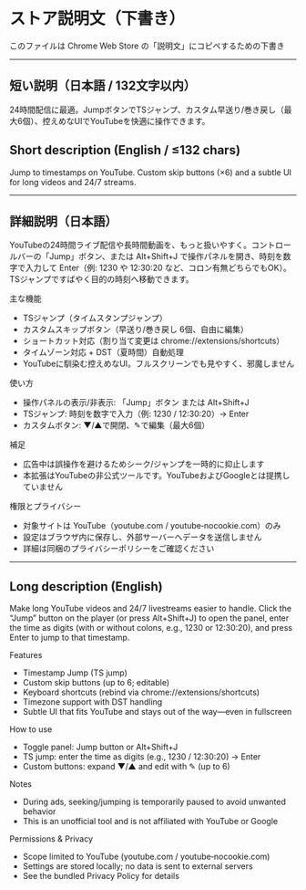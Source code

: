 # ストア説明文（下書き）

このファイルは Chrome Web Store の「説明文」にコピペするための下書き

---

## 短い説明（日本語 / 132文字以内）
24時間配信に最適。JumpボタンでTSジャンプ、カスタム早送り/巻き戻し（最大6個）、控えめなUIでYouTubeを快適に操作できます。

## Short description (English / ≤132 chars)
Jump to timestamps on YouTube. Custom skip buttons (×6) and a subtle UI for long videos and 24/7 streams.

---

## 詳細説明（日本語）
YouTubeの24時間ライブ配信や長時間動画を、もっと扱いやすく。コントロールバーの「Jump」ボタン、または Alt+Shift+J で操作パネルを開き、時刻を数字で入力して Enter（例: 1230 や 12:30:20 など、コロン有無どちらでもOK）。TSジャンプですばやく目的の時刻へ移動できます。

主な機能
- TSジャンプ（タイムスタンプジャンプ）
- カスタムスキップボタン（早送り/巻き戻し 6個、自由に編集）
- ショートカット対応（割り当て変更は chrome://extensions/shortcuts）
- タイムゾーン対応 + DST（夏時間）自動処理
- YouTubeに馴染む控えめなUI。フルスクリーンでも見やすく、邪魔しません

使い方
- 操作パネルの表示/非表示: 「Jump」ボタン または Alt+Shift+J
- TSジャンプ: 時刻を数字で入力（例: 1230 / 12:30:20）→ Enter
- カスタムボタン: ▼/▲で開閉、✎で編集（最大6個）

補足
- 広告中は誤操作を避けるためシーク/ジャンプを一時的に抑止します
- 本拡張はYouTubeの非公式ツールです。YouTubeおよびGoogleとは提携していません

権限とプライバシー
- 対象サイトは YouTube（youtube.com / youtube‑nocookie.com）のみ
- 設定はブラウザ内に保存し、外部サーバーへデータを送信しません
- 詳細は同梱のプライバシーポリシーをご確認ください

---

## Long description (English)
Make long YouTube videos and 24/7 livestreams easier to handle. Click the “Jump” button on the player (or press Alt+Shift+J) to open the panel, enter the time as digits (with or without colons, e.g., 1230 or 12:30:20), and press Enter to jump to that timestamp.

Features
- Timestamp Jump (TS jump)
- Custom skip buttons (up to 6; editable)
- Keyboard shortcuts (rebind via chrome://extensions/shortcuts)
- Timezone support with DST handling
- Subtle UI that fits YouTube and stays out of the way—even in fullscreen

How to use
- Toggle panel: Jump button or Alt+Shift+J
- TS jump: enter the time as digits (e.g., 1230 / 12:30:20) → Enter
- Custom buttons: expand ▼/▲ and edit with ✎ (up to 6)

Notes
- During ads, seeking/jumping is temporarily paused to avoid unwanted behavior
- This is an unofficial tool and is not affiliated with YouTube or Google

Permissions & Privacy
- Scope limited to YouTube (youtube.com / youtube‑nocookie.com)
- Settings are stored locally; no data is sent to external servers
- See the bundled Privacy Policy for details
